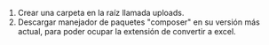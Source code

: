 1. Crear una carpeta en la raíz llamada uploads.
2. Descargar manejador de paquetes "composer" en su versión más actual, para poder ocupar la extensión de convertir a excel.